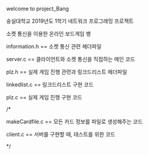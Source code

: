 welcome to project_Bang

숭실대학교 2019년도 1학기 네트워크 프로그래밍 프로젝트

소켓 통신을 이용한 온라인 보드게임 뱅



information.h == 소켓 통신 관련 헤더파일



server.c == 클라이언트와 소켓 통신을 직접하는 메인 코드



plz.h == 실제 게임 진행 관련과 링크드리스트 헤더파일



linkedlist.c == 링크드리스트 구현 코드



plz.c == 실제 게임 진행 구현 코드



/*

makeCardfile.c == 모든 카드 정보를 파일로 생성해주는 코드

client.c == 서버를 구현할 때, 테스트를 위한 코드

*/
